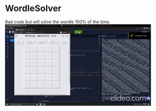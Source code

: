# WordleSolver
Bad code but will solve the wordle 100% of the time.
![Alt Text](https://github.com/lucianchauvin/WordleSolver/blob/master/demo.gif)
